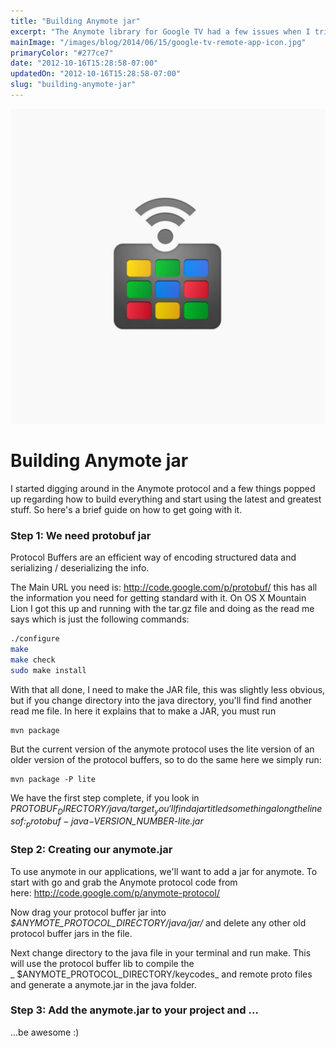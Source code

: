 ```yaml
---
title: "Building Anymote jar"
excerpt: "The Anymote library for Google TV had a few issues when I tried to build it, so for anyone else trying to do the same, this might have a few helpful tips on getting there."
mainImage: "/images/blog/2014/06/15/google-tv-remote-app-icon.jpg"
primaryColor: "#277ce7"
date: "2012-10-16T15:28:58-07:00"
updatedOn: "2012-10-16T15:28:58-07:00"
slug: "building-anymote-jar"
---
```

![Key art for blog post "Building Anymote jar "](/images/blog/2014/06/15/google-tv-remote-app-icon.jpg)

# Building Anymote jar

I started digging around in the Anymote protocol and a few things popped up regarding how to build everything and start using the latest and greatest stuff. So here's a brief guide on how to get going with it.

### Step 1: We need protobuf jar

Protocol Buffers are an efficient way of encoding structured data and serializing / deserializing the info.

The Main URL you need is: <http://code.google.com/p/protobuf/> this has all the information you need for getting standard with it. On OS X Mountain Lion I got this up and running with the tar.gz file and doing as the read me says which is just the following commands:

```bash
./configure
make
make check
sudo make install
```

With that all done, I need to make the JAR file, this was slightly less obvious, but if you change directory into the java directory, you'll find find another read me file. In here it explains that to make a JAR, you must run

```
mvn package
```

But the current version of the anymote protocol uses the lite version of an older version of the protocol buffers, so to do the same here we simply run:

```
mvn package -P lite
```

We have the first step complete, if you look in _$PROTOBUF_DIRECTORY/java/target_ you'll find a jar titled something along the lines of: _protobuf-java-$VERSION_NUMBER-lite.jar_

### Step 2: Creating our anymote.jar

To use anymote in our applications, we'll want to add a jar for anymote. To start with go and grab the Anymote protocol code from here: <http://code.google.com/p/anymote-protocol/>

Now drag your protocol buffer jar into _$ANYMOTE_PROTOCOL_DIRECTORY/java/jar/_ and delete any other old protocol buffer jars in the file.

Next change directory to the java file in your terminal and run make. This will use the protocol buffer lib to compile the _ $ANYMOTE_PROTOCOL_DIRECTORY/keycodes_ and remote proto files and generate a anymote.jar in the java folder.

### Step 3: Add the anymote.jar to your project and ...

...be awesome :)
